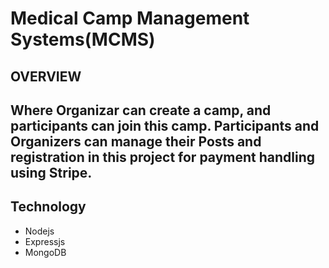 # Medical Camp Management Systems(MCMS)



## OVERVIEW
## Where Organizar can create a camp, and participants can join this camp. Participants and Organizers can manage their Posts and registration in this project for payment handling using Stripe.



## Technology
* Nodejs
* Expressjs
* MongoDB
